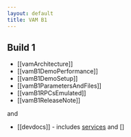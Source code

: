 ```yaml
---
layout: default
title: VAM B1
---
```


## Build 1

  * [[vamArchitecture]]
  * [[vamB1DemoPerformance]]
  * [[vamB1DemoSetup]]
  * [[vamB1ParametersAndFiles]]
  * [[vamB1RPCsEmulated]]
  * [[vamB1ReleaseNote]]

and 

  * [[devdocs]] - includes [services](http://vistadataproject.info/vam/build1/devdocs/services/) and []
